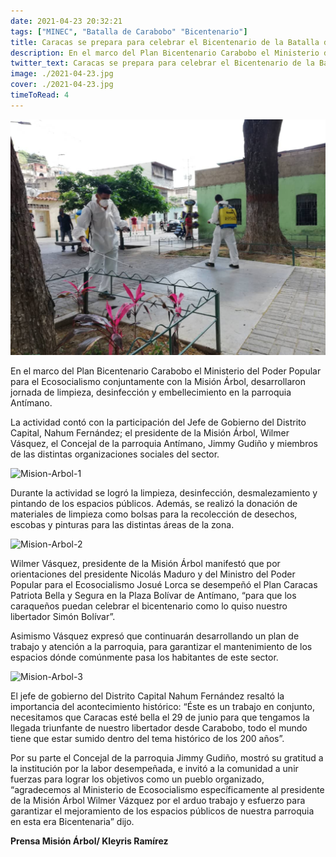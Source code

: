 ```yaml
---
date: 2021-04-23 20:32:21
tags: ["MINEC", "Batalla de Carabobo" "Bicentenario"]
title: Caracas se prepara para celebrar el Bicentenario de la Batalla de Carabobo
description: En el marco del Plan Bicentenario Carabobo el Ministerio del Poder Popular para el Ecosocialismo conjuntamente con la Misión Árbol, desarrollaron jornada de limpieza, desinfección y embellecimiento en la parroquia Antímano.
twitter_text: Caracas se prepara para celebrar el Bicentenario de la Batalla de Carabobo
image: ./2021-04-23.jpg
cover: ./2021-04-23.jpg
timeToRead: 4
---
```


![Mision-Arbol](./2021-04-23.jpg)

En el marco del Plan Bicentenario Carabobo el Ministerio del Poder Popular para el Ecosocialismo conjuntamente con la Misión Árbol, desarrollaron jornada de limpieza, desinfección y embellecimiento en la parroquia Antímano.

La actividad contó con la participación del Jefe de Gobierno del Distrito Capital, Nahum Fernández; el presidente de la Misión Árbol, Wilmer Vásquez, el Concejal de la parroquia Antímano, Jimmy Gudiño y miembros de las distintas organizaciones sociales del sector.

![Mision-Arbol-1](https://res.cloudinary.com/dk5bvgq20/image/upload/v1619242396/Blog/2021-04-23/20210423_204213_ehjdqq.webp)

Durante la actividad se logró la limpieza, desinfección, desmalezamiento y pintando de los espacios públicos. Además, se realizó la donación de materiales de limpieza como bolsas para la recolección de desechos, escobas y pinturas para las distintas áreas de la zona.

![Mision-Arbol-2](https://res.cloudinary.com/dk5bvgq20/image/upload/v1619242415/Blog/2021-04-23/IMG-20210423-WA0159_uypuco.webp)

Wilmer Vásquez, presidente de la Misión Árbol manifestó que por orientaciones del presidente Nicolás Maduro y del Ministro del Poder Popular para el Ecosocialismo Josué Lorca se desempeñó el Plan Caracas Patriota Bella y Segura en la Plaza Bolívar de Antímano, “para que los caraqueños puedan celebrar el bicentenario como lo quiso nuestro libertador Simón Bolívar”.

Asimismo Vásquez expresó que continuarán desarrollando un plan de trabajo y atención a la parroquia, para garantizar el mantenimiento de los espacios dónde comúnmente pasa los habitantes de este sector.

![Mision-Arbol-3](https://res.cloudinary.com/dk5bvgq20/image/upload/v1619242722/Blog/2021-04-23/IMG-20210423-WA0161_chmb6v.webp)

El jefe de gobierno del Distrito Capital Nahum Fernández resaltó la importancia del acontecimiento histórico: “Éste es un trabajo en conjunto, necesitamos que Caracas esté bella el 29 de junio para que tengamos la llegada triunfante de nuestro libertador desde Carabobo, todo el mundo tiene que estar sumido dentro del tema histórico de los 200 años”.

Por su parte el Concejal de la parroquia Jimmy Gudiño, mostró su gratitud a la institución por la labor desempeñada, e invitó a la comunidad a unir fuerzas para lograr los objetivos como un pueblo organizado, “agradecemos al Ministerio de Ecosocialismo específicamente al presidente de la Misión Árbol Wilmer Vázquez por el arduo trabajo y esfuerzo para garantizar el mejoramiento de los espacios públicos de nuestra parroquia en esta era Bicentenaria” dijo.

**Prensa Misión Árbol/ Kleyris Ramírez**

